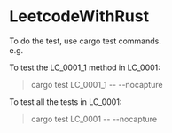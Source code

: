 # LeetcodeWithRust

To do the test, use cargo test commands.  
e.g.  
  
To test the LC_0001_1 method in LC_0001:
> cargo test LC_0001_1 -- --nocapture  

To test all the tests in LC_0001:  
> cargo test LC_0001 -- --nocapture